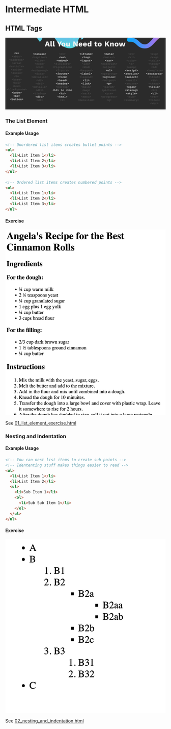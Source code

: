 # Intermediate HTML

## HTML Tags

![HTML Tags](../02_introduction_to_html/img/all_html_tags.png)

### The List Element

#### Example Usage

```html
<!-- Unordered list items creates bullet points -->
<ul>
  <li>List Item 1</li>
  <li>List Item 2</li>
  <li>List Item 3</li>
</ul>

<!-- Ordered list items creates numbered points -->
<ul>
  <li>List Item 1</li>
  <li>List Item 2</li>
  <li>List Item 3</li>
</ul>
```

#### Exercise

![01_Goal](./img/01_goal.png)

See [01_list_element_exercise.html](./src/01_list_element_exercise.html)

### Nesting and Indentation

#### Example Usage

```html
<!-- You can nest list items to create sub points -->
<!-- Idententing stuff makes things easier to read -->
<ul>
  <li>List Item 1</li>
  <li>List Item 2</li>
  <ul>
    <li>Sub Item 1</li>
    <ol>
      <li>Sub Sub Item 1</li>
    </ol>
  </ul>
</ul>
```

#### Exercise

![02_Goal](./img/02_goal.png)

See [02_nesting_and_indentation.html](./src/02_nesting_and_indentation_exercise.html)
